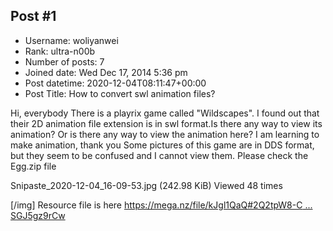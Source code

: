 ## Post #1
- Username: woliyanwei
- Rank: ultra-n00b
- Number of posts: 7
- Joined date: Wed Dec 17, 2014 5:36 pm
- Post datetime: 2020-12-04T08:11:47+00:00
- Post Title: How to convert swl animation files?

Hi, everybody 
There is a playrix game called "Wildscapes". I found out that their 2D animation file extension is in swl format.Is there any way to view its animation?
Or is there any way to view the animation here?
I am learning to make animation, thank you
Some pictures of this game are in DDS format, but they seem to be confused and I cannot view them.  Please check the Egg.zip file



Snipaste_2020-12-04_16-09-53.jpg (242.98 KiB) Viewed 48 times

[/img]
Resource file is here
[https://mega.nz/file/kJgl1QaQ#2Q2tpW8-C ... SGJ5gz9rCw](https://mega.nz/file/kJgl1QaQ#2Q2tpW8-Cbnz96Jagf8lbAaQEBrjKmXjeSGJ5gz9rCw)
